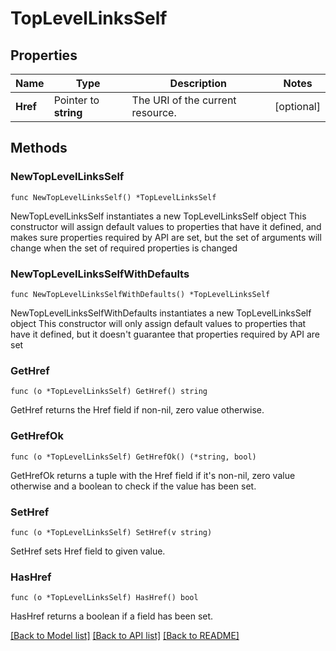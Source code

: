# TopLevelLinksSelf

## Properties

Name | Type | Description | Notes
------------ | ------------- | ------------- | -------------
**Href** | Pointer to **string** | The URI of the current resource. | [optional] 

## Methods

### NewTopLevelLinksSelf

`func NewTopLevelLinksSelf() *TopLevelLinksSelf`

NewTopLevelLinksSelf instantiates a new TopLevelLinksSelf object
This constructor will assign default values to properties that have it defined,
and makes sure properties required by API are set, but the set of arguments
will change when the set of required properties is changed

### NewTopLevelLinksSelfWithDefaults

`func NewTopLevelLinksSelfWithDefaults() *TopLevelLinksSelf`

NewTopLevelLinksSelfWithDefaults instantiates a new TopLevelLinksSelf object
This constructor will only assign default values to properties that have it defined,
but it doesn't guarantee that properties required by API are set

### GetHref

`func (o *TopLevelLinksSelf) GetHref() string`

GetHref returns the Href field if non-nil, zero value otherwise.

### GetHrefOk

`func (o *TopLevelLinksSelf) GetHrefOk() (*string, bool)`

GetHrefOk returns a tuple with the Href field if it's non-nil, zero value otherwise
and a boolean to check if the value has been set.

### SetHref

`func (o *TopLevelLinksSelf) SetHref(v string)`

SetHref sets Href field to given value.

### HasHref

`func (o *TopLevelLinksSelf) HasHref() bool`

HasHref returns a boolean if a field has been set.


[[Back to Model list]](../README.md#documentation-for-models) [[Back to API list]](../README.md#documentation-for-api-endpoints) [[Back to README]](../README.md)


